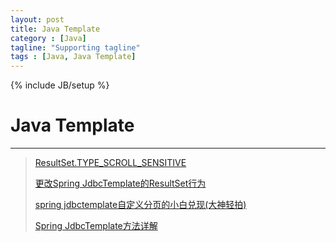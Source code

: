 ```yaml
---
layout: post
title: Java Template
category : [Java]
tagline: "Supporting tagline"
tags : [Java, Java Template]
---
```

{% include JB/setup %}
# Java Template
---

> [ResultSet.TYPE_SCROLL_SENSITIVE](https://stackoverflow.com/questions/2068951/can-not-use-resultset-setfetchdirectionresultset-type-scroll-sensitive-with-sp) 
> 
> [更改Spring JdbcTemplate的ResultSet行为](http://www.iteye.com/topic/128636)  
> 
> [spring jdbctemplate自定义分页的小白兑现(大神轻拍)](http://www.myexception.cn/database/1350084.html)
> 
> [Spring JdbcTemplate方法详解](https://my.oschina.net/u/437232/blog/279530) 

<!--break-->


